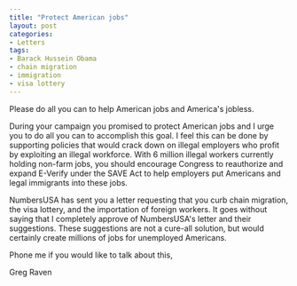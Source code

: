```yaml
---
title: "Protect American jobs"
layout: post
categories:
- Letters
tags:
- Barack Hussein Obama
- chain migration
- immigration
- visa lottery
---
```


Please do all you can to help American jobs and America's jobless.

During your campaign you promised to protect American jobs and I urge you to do all you can to accomplish this goal. I feel this can be done by supporting policies that would crack down on illegal employers who profit by exploiting an illegal workforce. With 6 million illegal workers currently holding non-farm jobs, you should encourage Congress to reauthorize and expand E-Verify under the SAVE Act to help employers put Americans and legal immigrants into these jobs.

NumbersUSA has sent you a letter requesting that you curb chain migration, the visa lottery, and the importation of foreign workers. It goes without saying that I completely approve of NumbersUSA's letter and their suggestions. These suggestions are not a cure-all solution, but would certainly create millions of jobs for unemployed Americans.

Phone me if you would like to talk about this,

Greg Raven
